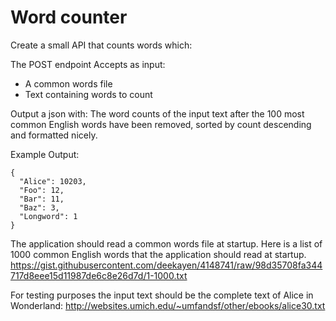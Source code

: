 # Word counter

Create a small API that counts words which:

The POST endpoint Accepts as input:

- A common words file
- Text containing words to count

Output a json with:
The word counts of the input text after the 100 most common English words have been removed, sorted by count descending and formatted nicely.

Example Output:

```
{
  "Alice": 10203,
  "Foo": 12,
  "Bar": 11,
  "Baz": 3,
  "Longword": 1
}
```

The application should read a common words file at startup. Here is a list of 1000 common English words that the application should read at startup. https://gist.githubusercontent.com/deekayen/4148741/raw/98d35708fa344717d8eee15d11987de6c8e26d7d/1-1000.txt

For testing purposes the input text should be the complete text of Alice in Wonderland:
http://websites.umich.edu/~umfandsf/other/ebooks/alice30.txt

